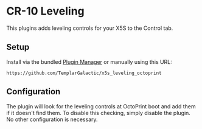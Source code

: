 # CR-10 Leveling

This plugins adds leveling controls for your X5S to the Control tab.

## Setup

Install via the bundled [Plugin Manager](https://github.com/foosel/OctoPrint/wiki/Plugin:-Plugin-Manager)
or manually using this URL:

    https://github.com/TemplarGalactic/x5s_leveling_octoprint

## Configuration

The plugin will look for the leveling controls at OctoPrint boot and add them if
it doesn't find them. To disable this checking, simply disable the plugin. No
other configuration is necessary.
